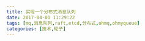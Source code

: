 ```yaml
---
title: 实现一个分布式消息队列
date: 2017-04-01 11:29:22
tags: [mq,消息队列,raft,etcd,分布式,ohmq,ohmyqueue]
categories: [技术,轮子]
---
```

